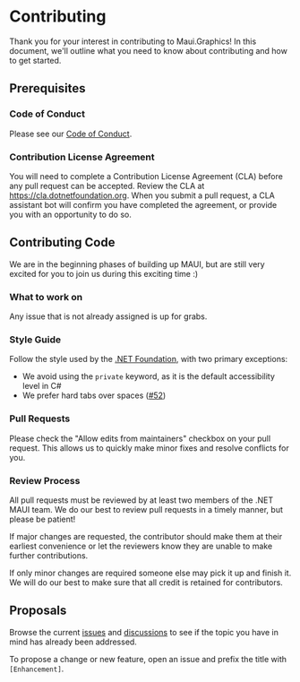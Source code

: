 # Contributing

Thank you for your interest in contributing to Maui.Graphics! In this document, we'll outline what you need to know about contributing and how to get started.

## Prerequisites

### Code of Conduct

Please see our [Code of Conduct](CODE-OF-CONDUCT.md).

### Contribution License Agreement

You will need to complete a Contribution License Agreement (CLA) before any pull request can be accepted. Review the CLA at https://cla.dotnetfoundation.org. When you submit a pull request, a CLA assistant bot will confirm you have completed the agreement, or provide you with an opportunity to do so.

## Contributing Code

We are in the beginning phases of building up MAUI, but are still very excited for you to join us during this exciting time :)

### What to work on

Any issue that is not already assigned is up for grabs.

### Style Guide

Follow the style used by the [.NET Foundation](https://github.com/dotnet/runtime/blob/master/docs/coding-guidelines/coding-style.md), with two primary exceptions:

- We avoid using the `private` keyword, as it is the default accessibility level in C#
- We prefer hard tabs over spaces ([#52](https://github.com/dotnet/Microsoft.Maui.Graphics/pull/52))

### Pull Requests

Please check the "Allow edits from maintainers" checkbox on your pull request. This allows us to quickly make minor fixes and resolve conflicts for you.

### Review Process

All pull requests must be reviewed by at least two members of the .NET MAUI team. We do our best to review pull requests in a timely manner, but please be patient! 

If major changes are requested, the contributor should make them at their earliest convenience or let the reviewers know they are unable to make further contributions.

If only minor changes are required someone else may pick it up and finish it. We will do our best to make sure that all credit is retained for contributors.

## Proposals

Browse the current [issues](https://github.com/dotnet/Microsoft.Maui.Graphics/issues) and [discussions](https://github.com/dotnet/Microsoft.Maui.Graphics/discussions) to see if the topic you have in mind has already been addressed.

To propose a change or new feature, open an issue and prefix the title with `[Enhancement]`.
